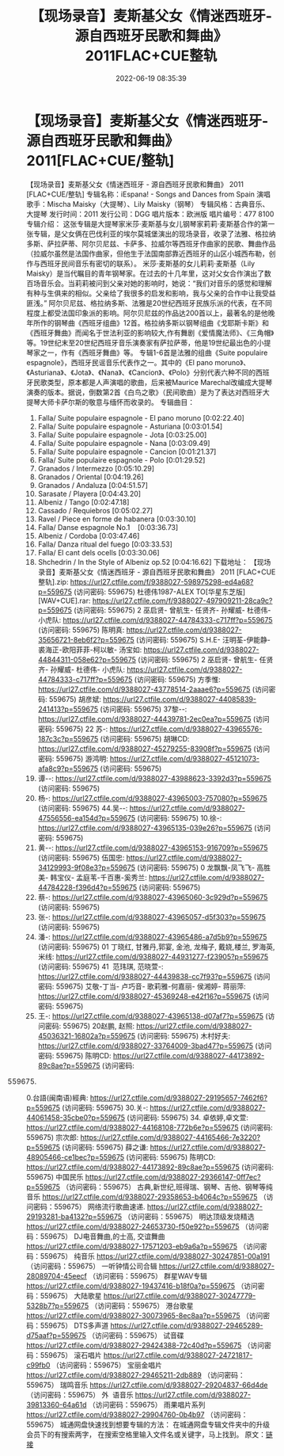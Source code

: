 ﻿---
title: 【现场录音】麦斯基父女《情迷西班牙-源自西班牙民歌和舞曲》2011FLAC+CUE整轨
date: 2022-06-19 08:35:39
categories: 古典音乐、新世纪、纯音雅乐
tags: 纯音雅乐
---
# 【现场录音】麦斯基父女《情迷西班牙-源自西班牙民歌和舞曲》2011[FLAC+CUE/整轨]

【现场录音】麦斯基父女《情迷西班牙 - 源自西班牙民歌和舞曲》
2011 [FLAC+CUE/整轨]
专辑名称：iEspana! - Songs and
Dances from Spain
演唱歌手：Mischa Maisky（大提琴）、Lily
Maisky（钢琴）
专辑风格：古典音乐、大提琴
发行时间：2011
发行公司：DGG
唱片版本：欧洲版
唱片编号：477 8100
专辑介绍：
这张专辑是大提琴家米莎·麦斯基与女儿钢琴家莉莉·麦斯基合作的第一张专辑，是父女俩在巴伐利亚的埃尔莫城堡演出的现场录音，收录了法雅、格拉纳多斯、萨拉萨蒂、阿尔贝尼兹、卡萨多、拉威尔等西班牙作曲家的民歌、舞曲作品（拉威尔虽然是法国作曲家，但他生于法国南部靠近西班牙的山区小城西布勒，创作与西班牙民间音乐有密切的联系）。
米莎·麦斯基的女儿莉莉·麦斯基（Lily
Maisky）是当代瞩目的青年钢琴家。在过去的十几年里，这对父女合作演出了数百场音乐会。当莉莉被问到父亲对她的影响时，她说：“我们对音乐的感觉和理解有种与生俱来的相似。父亲给了我很多的启发和影响，我与父亲的合作中让我受益匪浅。”
阿尔贝尼兹、格拉纳多斯、法雅是20世纪西班牙民族乐派的代表，在不同程度上都受法国印象派的影响。阿尔贝尼兹的作品达200首以上，最著名的是他晚年所作的钢琴曲《西班牙组曲》12首。格拉纳多斯以钢琴组曲《戈耶斯卡斯》和《西班牙舞曲》而闻名于世法利亚的影响较大,作有舞剧《爱情魔法师》、《三角帽》等。19世纪末至20世纪西班牙音乐演奏家有萨拉萨蒂，他是19世纪最出色的小提琴家之一，作有《西班牙舞曲》等。
专辑1-6首是法雅的组曲《Suite populaire
espagnole》，西班牙民谣音乐代表作之一。其中的《El pano
moruno》、《Asturiana》、《Jota》、《Nana》、《Cancion》、《Polo》分别代表六种不同的西班牙民歌类型，原本都是人声演唱的歌曲，后来被Maurice
Marechal改编成大提琴演奏的版本。据说，倒数第2首《白鸟之歌》（民间歌曲）是为了表达对西班牙大提琴大师卡萨尔斯的敬意与缅怀而收录的。
专辑曲目：
01. Falla/ Suite populaire
espagnole - El pano moruno
[0:02:22.40]
02. Falla/ Suite populaire
espagnole - Asturiana
[0:03:01.54]
03. Falla/ Suite populaire
espagnole - Jota
[0:03:25.00]
04. Falla/ Suite populaire
espagnole - Nana
[0:03:09.49]
05. Falla/ Suite populaire
espagnole - Cancion
[0:01:21.37]
06. Falla/ Suite populaire
espagnole - Polo
[0:01:29.52]
07. Granados /
Intermezzo
[0:05:10.29]
08. Granados /
Oriental
[0:04:19.26]
09. Granados /
Andaluza
[0:04:51.57]
10. Sarasate /
Playera
[0:04:43.20]
11. Albeniz /
Tango
[0:02:47.18]
12. Cassado /
Requiebros
[0:05:02.27]
13. Ravel / Piece en forme de
habanera
[0:03:30.10]
14. Falla/ Danse espagnole
No.1    [0:03:36.73]
15. Albeniz /
Cordoba
[0:03:47.46]
16. Falla/ Danza ritual del
fuego
[0:03:33.53]
17. Falla/ El cant dels
ocells
[0:03:30.06]
18. Shchedrin / In the Style of
Albeniz op.52
[0:04:16.62]
下载地址：
【现场录音】麦斯基父女《情迷西班牙 - 源自西班牙民歌和舞曲》 2011 [FLAC+CUE整轨].zip: https://url27.ctfile.com/f/9388027-598975298-ed4a68?p=559675
(访问密码: 559675)
杜德伟1987-ALEX TO[华星东芝版][WAV+CUE].rar: https://url27.ctfile.com/f/9388027-497909211-28ca9c?p=559675
(访问密码: 559675)
2 巫启贤- 曾航生- 任贤齐- 孙耀威- 杜德伟- 小虎队: https://url27.ctfile.com/d/9388027-44784333-c717ff?p=559675
(访问密码: 559675)
陈明真: https://url27.ctfile.com/d/9388027-35656721-8eb6f2?p=559675
(访问密码: 559675)
S.H.E- 汪明荃-伊能静- 裘海正-欧阳菲菲-柯以敏- 汤宝如: https://url27.ctfile.com/d/9388027-44844311-058e62?p=559675
(访问密码: 559675)
2 巫启贤- 曾航生- 任贤齐- 孙耀威- 杜德伟- 小虎队: https://url27.ctfile.com/d/9388027-44784333-c717ff?p=559675
(访问密码: 559675)
方季惟: https://url27.ctfile.com/d/9388027-43778514-2aaae6?p=559675
(访问密码: 559675)
胡彦斌: https://url27.ctfile.com/d/9388027-44085839-241413?p=559675
(访问密码: 559675)
37黎--: https://url27.ctfile.com/d/9388027-44439781-2ec0ea?p=559675
(访问密码: 559675)
22 苏-: https://url27.ctfile.com/d/9388027-43965576-187c3c?p=559675
(访问密码: 559675)
胡琳CD: https://url27.ctfile.com/d/9388027-45279255-83908f?p=559675
(访问密码: 559675)
游鸿明: https://url27.ctfile.com/d/9388027-45121073-afa8c9?p=559675
(访问密码: 559675)
24. 谭--: https://url27.ctfile.com/d/9388027-43988623-3392d3?p=559675
(访问密码: 559675)
06. 杨-: https://url27.ctfile.com/d/9388027-43965003-757080?p=559675
(访问密码: 559675)
44.吴--: https://url27.ctfile.com/d/9388027-47556556-ea154d?p=559675
(访问密码: 559675)
10.徐-: https://url27.ctfile.com/d/9388027-43965135-039e26?p=559675
(访问密码: 559675)
15. 黄--: https://url27.ctfile.com/d/9388027-43965153-916709?p=559675
(访问密码: 559675)
伍国忠: https://url27.ctfile.com/d/9388027-34129993-9f08e3?p=559675
(访问密码: 559675)
0 龙飘飘-凤飞飞- 高胜美- 韩宝仪- 孟庭苇-千百惠-奚秀兰: https://url27.ctfile.com/d/9388027-44784228-f396d4?p=559675
(访问密码: 559675)
07. 蔡-: https://url27.ctfile.com/d/9388027-43965060-3c929d?p=559675
(访问密码: 559675)
03. 张-: https://url27.ctfile.com/d/9388027-43965057-d5f303?p=559675
(访问密码: 559675)
20. 潘-: https://url27.ctfile.com/d/9388027-43965486-a7d5b9?p=559675
(访问密码: 559675)
01 丁晓红, 甘雅丹,郭宴, 金池, 龙梅子, 戴娆,楼兰, 罗海英,米线: https://url27.ctfile.com/d/9388027-44931277-f23905?p=559675
(访问密码: 559675)
41  范玮琪, 范晓萱-: https://url27.ctfile.com/d/9388027-44439838-cc7f93?p=559675
(访问密码: 559675)
艾敬-丁当- 卢巧音- 歌莉雅-何嘉丽- 侯湘婷- 蒋丽萍: https://url27.ctfile.com/d/9388027-45369248-e42f16?p=559675
(访问密码: 559675)
11. 王-: https://url27.ctfile.com/d/9388027-43965138-d07af7?p=559675
(访问密码: 559675)
20赵鹏, 赵照: https://url27.ctfile.com/d/9388027-45036321-16802a?p=559675
(访问密码: 559675)
木村好夫: https://url27.ctfile.com/d/9388027-33764009-3bad47?p=559675
(访问密码: 559675)
陈明CD:
https://url27.ctfile.com/d/9388027-44173892-89c8ae?p=559675
(访问密码:
559675)
0.台語(闽南语)經典: https://url27.ctfile.com/d/9388027-29195657-7462f6?p=559675
(访问密码: 559675)
30.关-: https://url27.ctfile.com/d/9388027-44061458-35cbe0?p=559675
(访问密码: 559675)
34. 卓依婷,卓文萱: https://url27.ctfile.com/d/9388027-44168108-772b6e?p=559675
(访问密码: 559675)
宗次郎: https://url27.ctfile.com/d/9388027-44165466-7e3220?p=559675
(访问密码: 559675)
薛之谦: https://url27.ctfile.com/d/9388027-48905466-ce1bec?p=559675
(访问密码: 559675)
陈明CD: https://url27.ctfile.com/d/9388027-44173892-89c8ae?p=559675
(访问密码: 559675)
中国民乐
https://url27.ctfile.com/d/9388027-29366147-0ff7ec?p=559675
（访问密码：559675）
古典,新世纪,班得瑞、钢琴、吉他、钢琴等纯音乐
https://url27.ctfile.com/d/9388027-29358653-b4064c?p=559675
（访问密码：559675）
网络流行歌曲速递.
https://url27.ctfile.com/d/9388027-29193281-ba4132?p=559675
（访问密码：559675）
明达顶级发烧精选
https://url27.ctfile.com/d/9388027-24653730-f50e92?p=559675
（访问密码：559675）
DJ电音舞曲,的士高, 交谊舞曲
https://url27.ctfile.com/d/9388027-17571203-eb9a6a?p=559675
（访问密码：559675）
纯音乐
https://url27.ctfile.com/d/9388027-30247851-00a191
（访问密码：559675）
一听钟情公司合辑
https://url27.ctfile.com/d/9388027-28089704-45eecf
（访问密码：559675）
群星WAV专辑
https://url27.ctfile.com/d/9388027-19437416-b18f0a?p=559675
（访问密码：559675）
大陆歌星
https://url27.ctfile.com/d/9388027-30247779-5328b7?p=559675
（访问密码：559675）
港台歌星
https://url27.ctfile.com/d/9388027-30073965-8ec8aa?p=559675
（访问密码：559675）
DTS多声道
https://url27.ctfile.com/d/9388027-29465289-d75aaf?p=559675
（访问密码：559675）
试音碟
https://url27.ctfile.com/d/9388027-29424388-72c40d?p=559675
（访问密码：559675）
滚石唱片
https://url27.ctfile.com/d/9388027-24721817-c99fb0
（访问密码：559675）
宝丽金唱片
https://url27.ctfile.com/d/9388027-29465211-2db889
（访问密码：559675）
瑞鸣音乐
https://url27.ctfile.com/d/9388027-29204837-66d4de
（访问密码：559675）
外  语音乐
https://url27.ctfile.com/d/9388027-39813360-64a61d
（访问密码：559675）
雨果唱片系列
https://url27.ctfile.com/d/9388027-29904760-0b4b97
（访问密码：559675）
城通网盘快速找到想要专辑的方法：
在城通网盘专辑文件夹中的升级会员下的有搜索两字，
在搜索空格里输入文件名或关键字，马上找到。
原文：[链接](https://blog.sina.com.cn/s/blog_1647c7e7601030xvf.html)